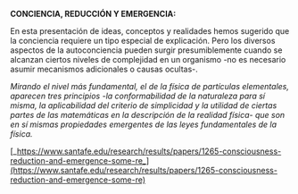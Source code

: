           

**CONCIENCIA, REDUCCIÓN Y EMERGENCIA:**

En esta presentación de ideas, conceptos y realidades hemos sugerido que la conciencia requiere un tipo especial de explicación. Pero los diversos aspectos de la autoconciencia pueden surgir presumiblemente cuando se alcanzan ciertos niveles de complejidad en un organismo -no es necesario asumir mecanismos adicionales o causas ocultas-.

_Mirando el nivel más fundamental, el de la física de partículas elementales, aparecen tres principios -la conformabilidad de la naturaleza para sí misma, la aplicabilidad del criterio de simplicidad y la utilidad de ciertas partes de las matemáticas en la descripción de la realidad física- que son en sí mismas propiedades emergentes de las leyes fundamentales de la física._

[_https://www.santafe.edu/research/results/papers/1265-consciousness-reduction-and-emergence-some-re_](https://www.santafe.edu/research/results/papers/1265-consciousness-reduction-and-emergence-some-re)